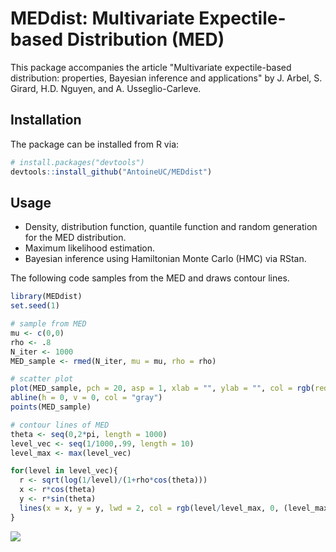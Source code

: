 # MEDdist: Multivariate Expectile-based Distribution (MED)

This package accompanies the article "Multivariate expectile-based distribution: properties, Bayesian inference and applications" by J. Arbel, S. Girard, H.D. Nguyen, and A. Usseglio-Carleve.

## Installation

The package can be installed from R via:

``` r
# install.packages("devtools")
devtools::install_github("AntoineUC/MEDdist")
```

## Usage

* Density, distribution function, quantile function and random generation for the MED distribution.
* Maximum likelihood estimation.
* Bayesian inference using Hamiltonian Monte Carlo (HMC) via RStan.

The following code samples from the MED and draws contour lines.

``` r 
library(MEDdist)
set.seed(1)

# sample from MED
mu <- c(0,0)
rho <- .8
N_iter <- 1000
MED_sample <- rmed(N_iter, mu = mu, rho = rho)

# scatter plot
plot(MED_sample, pch = 20, asp = 1, xlab = "", ylab = "", col = rgb(red = .1, green = .1, blue = .1, alpha = .3))
abline(h = 0, v = 0, col = "gray")
points(MED_sample)

# contour lines of MED
theta <- seq(0,2*pi, length = 1000)
level_vec <- seq(1/1000,.99, length = 10)
level_max <- max(level_vec)

for(level in level_vec){
  r <- sqrt(log(1/level)/(1+rho*cos(theta)))
  x <- r*cos(theta)
  y <- r*sin(theta)
  lines(x = x, y = y, lwd = 2, col = rgb(level/level_max, 0, (level_max-level)/level_max, alpha = .8))
}
```
![](README_files/figure-gfm/sample.png)<!-- -->
